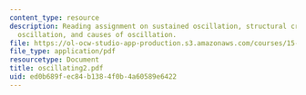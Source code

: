 ```yaml
---
content_type: resource
description: Reading assignment on sustained oscillation, structural criteria for
  oscillation, and causes of oscillation.
file: https://ol-ocw-studio-app-production.s3.amazonaws.com/courses/15-988-system-dynamics-self-study-fall-1998-spring-1999/ed0b689fec84b1384f0b4a60589e6422_oscillating2.pdf
file_type: application/pdf
resourcetype: Document
title: oscillating2.pdf
uid: ed0b689f-ec84-b138-4f0b-4a60589e6422
---
```

